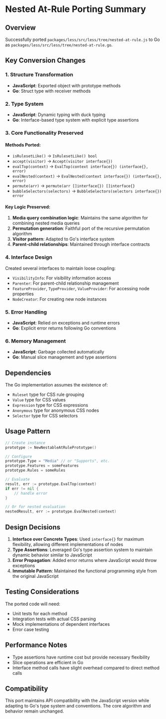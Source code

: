 # Nested At-Rule Porting Summary

## Overview

Successfully ported `packages/less/src/less/tree/nested-at-rule.js` to Go as `packages/less/src/less/tree/nested-at-rule.go`.

## Key Conversion Changes

### 1. **Structure Transformation**
- **JavaScript**: Exported object with prototype methods
- **Go**: Struct type with receiver methods

### 2. **Type System**
- **JavaScript**: Dynamic typing with duck typing
- **Go**: Interface-based type system with explicit type assertions

### 3. **Core Functionality Preserved**

#### Methods Ported:
- `isRulesetLike()` → `IsRulesetLike() bool`
- `accept(visitor)` → `Accept(visitor interface{})`
- `evalTop(context)` → `EvalTop(context interface{}) (interface{}, error)`
- `evalNested(context)` → `EvalNested(context interface{}) (interface{}, error)`
- `permute(arr)` → `permute(arr []interface{}) []interface{}`
- `bubbleSelectors(selectors)` → `BubbleSelectors(selectors interface{}) error`

#### Key Logic Preserved:
1. **Media query combination logic**: Maintains the same algorithm for combining nested media queries
2. **Permutation generation**: Faithful port of the recursive permutation algorithm
3. **Visitor pattern**: Adapted to Go's interface system
4. **Parent-child relationships**: Maintained through interface contracts

### 4. **Interface Design**

Created several interfaces to maintain loose coupling:
- `VisibilityInfo`: For visibility information access
- `Parenter`: For parent-child relationship management
- `FeatureProvider`, `TypeProvider`, `ValueProvider`: For accessing node properties
- `NodeCreator`: For creating new node instances

### 5. **Error Handling**
- **JavaScript**: Relied on exceptions and runtime errors
- **Go**: Explicit error returns following Go conventions

### 6. **Memory Management**
- **JavaScript**: Garbage collected automatically
- **Go**: Manual slice management and type assertions

## Dependencies

The Go implementation assumes the existence of:
- `Ruleset` type for CSS rule grouping
- `Value` type for CSS values
- `Expression` type for CSS expressions  
- `Anonymous` type for anonymous CSS nodes
- `Selector` type for CSS selectors

## Usage Pattern

```go
// Create instance
prototype := NewNestableAtRulePrototype()

// Configure
prototype.Type = "Media" // or "Supports", etc.
prototype.Features = someFeatures
prototype.Rules = someRules

// Evaluate
result, err := prototype.EvalTop(context)
if err != nil {
    // handle error
}

// Or for nested evaluation
nestedResult, err := prototype.EvalNested(context)
```

## Design Decisions

1. **Interface over Concrete Types**: Used `interface{}` for maximum flexibility, allowing different implementations of nodes
2. **Type Assertions**: Leveraged Go's type assertion system to maintain dynamic behavior similar to JavaScript
3. **Error Propagation**: Added error returns where JavaScript would throw exceptions
4. **Immutable Pattern**: Maintained the functional programming style from the original JavaScript

## Testing Considerations

The ported code will need:
- Unit tests for each method
- Integration tests with actual CSS parsing
- Mock implementations of dependent interfaces
- Error case testing

## Performance Notes

- Type assertions have runtime cost but provide necessary flexibility
- Slice operations are efficient in Go
- Interface method calls have slight overhead compared to direct method calls

## Compatibility

This port maintains API compatibility with the JavaScript version while adapting to Go's type system and conventions. The core algorithm and behavior remain unchanged.